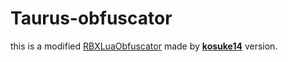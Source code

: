 # Taurus-obfuscator
this is a modified [RBXLuaObfuscator](https://github.com/kosuke14/RBXLuaObfuscator) made by [**kosuke14**](https://github.com/kosuke14) version.
